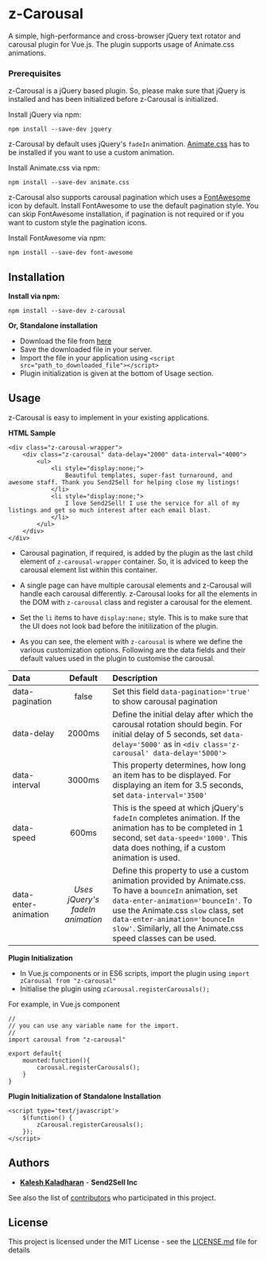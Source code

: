# z-Carousal
A simple, high-performance and cross-browser jQuery text rotator and carousal plugin for Vue.js. The plugin supports usage of Animate.css animations.

### Prerequisites

z-Carousal is a jQuery based plugin. So, please make sure that jQuery is installed and has been initialized before z-Carousal is initialized.

Install jQuery via npm:

```
npm install --save-dev jquery
```

z-Carousal by default uses jQuery's ```fadeIn``` animation. [Animate.css](https://github.com/daneden/animate.css) has to be installed if you want to use a custom animation.

Install Animate.css via npm:

```
npm install --save-dev animate.css
```

z-Carousal also supports carousal pagination which uses a [FontAwesome](https://github.com/FortAwesome/Font-Awesome) icon by default. Install FontAwesome to use the default pagination style. You can skip FontAwesome installation, if pagination is not required or if you want to custom style the pagination icons.

Install FontAwesome via npm:

```
npm install --save-dev font-awesome
```

## Installation

**Install via npm:**

```
npm install --save-dev z-carousal
```

**Or, Standalone installation**

* Download the file from [here](https://raw.githubusercontent.com/kalesh13/z-Carousal/master/build/index.js)
* Save the downloaded file in your server.
* Import the file in your application using ```<script src="path_to_downloaded_file"></script>```
* Plugin initialization is given at the bottom of Usage section.

## Usage

z-Carousal is easy to implement in your existing applications.

**HTML Sample**

```
<div class="z-carousal-wrapper">
    <div class="z-carousal" data-delay="2000" data-interval="4000">
        <ul>
            <li style="display:none;">
                Beautiful templates, super-fast turnaround, and awesome staff. Thank you Send2Sell for helping close my listings!
            </li>
            <li style="display:none;">
                I love Send2Sell! I use the service for all of my listings and get so much interest after each email blast.
            </li>
        </ul>        
    </div>
</div>
```

* Carousal pagination, if required, is added by the plugin as the last child element of ```z-carousal-wrapper``` container. So, it is adviced to keep the carousal element list within this container.

* A single page can have multiple carousal elements and z-Carousal will handle each carousal differently. z-Carousal looks for all the elements in the DOM with ```z-carousal``` class and register a carousal for the element.

* Set the ```li``` items to have ```display:none;``` style. This is to make sure that the UI does not look bad  before the initilization of the plugin.

* As you can see, the element with ```z-carousal```  is where we define the various customization options. Following are the data fields and their default values used in the plugin to customise the carousal.

| Data   | Default | Description |
| :------ | :-------: | :----------- |
| data-pagination | false | Set this field ```data-pagination='true'``` to show carousal pagination |
| data-delay | 2000ms | Define the initial delay after which the carousal rotation should begin. For initial delay of 5 seconds, set ```data-delay='5000'``` as in ```<div class='z-carousal' data-delay='5000'>``` |
| data-interval | 3000ms | This property determines, how long an item has to be displayed. For displaying an item for 3.5 seconds, set ```data-interval='3500'``` |
| data-speed | 600ms | This is the speed at which jQuery's ```fadeIn``` completes animation. If the animation has to be completed in 1 second, set ```data-speed='1000'```. This data does nothing, if a custom animation is used. |
| data-enter-animation | *Uses jQuery's fadeIn animation* | Define this property to use a custom animation provided by Animate.css. To have a ```bounceIn``` animation, set ```data-enter-animation='bounceIn'```. To use the Animate.css ```slow``` class, set ```data-enter-animation='bounceIn slow'```. Similarly, all the Animate.css speed classes can be used. |

**Plugin Initialization**

* In Vue.js components or in ES6 scripts, import the plugin using ```import zCarousal from "z-carousal"```
* Initialise the plugin using ```zCarousal.registerCarousals();```

For example, in Vue.js component
```
//
// you can use any variable name for the import.
//
import carousal from "z-carousal"

export default{
    mounted:function(){
        carousal.registerCarousals();
    }
}
```

**Plugin Initialization of Standalone Installation**

```
<script type='text/javascript'>
    $(function() {                
        zCarousal.registerCarousals();
    });
</script>
```

## Authors

* **[Kalesh Kaladharan](https://github.com/kalesh13)** - **Send2Sell Inc**

See also the list of [contributors](https://github.com/kalesh13/z-Carousal/contributors) who participated in this project.

## License

This project is licensed under the MIT License - see the [LICENSE.md](LICENSE.md) file for details
